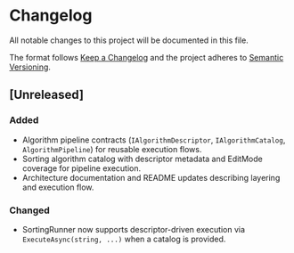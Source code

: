 # Changelog

All notable changes to this project will be documented in this file.

The format follows [Keep a Changelog](https://keepachangelog.com/en/1.1.0/) and the project adheres to [Semantic Versioning](https://semver.org/spec/v2.0.0.html).

## [Unreleased]
### Added
- Algorithm pipeline contracts (`IAlgorithmDescriptor`, `IAlgorithmCatalog`, `AlgorithmPipeline`) for reusable execution flows.
- Sorting algorithm catalog with descriptor metadata and EditMode coverage for pipeline execution.
- Architecture documentation and README updates describing layering and execution flow.

### Changed
- SortingRunner now supports descriptor-driven execution via `ExecuteAsync(string, ...)` when a catalog is provided.

